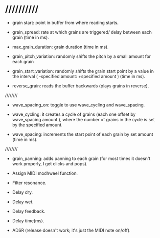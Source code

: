 # //////////

- grain start: point in buffer from where reading starts.

- grain_spread: rate at which grains are triggered/ delay between each grain (time in ms).

- max_grain_duration: grain duration (time in ms).

- grain_pitch_variation: randomly shifts the pitch by a small amount for each grain

- grain_start_variation: randomly shifts the grain start point by a value in the interval ( -specified amount: +specified amount ) (time in ms).

- reverse_grain: reads the buffer backwards (plays grains in reverse).

////////
- wave_spacing_on: toggle to use wave_cycling and wave_spacing.

- wave_cycling: it creates a cycle of grains (each one offset by  wave_spacing amount ), where the number of grains in the cycle is set by the specified amount. 
- wave_spacing: increments the start point of each grain by set amount (time in ms).

////////
- grain_panning: adds panning to each grain (for most times it doesn't work properly, I get clicks and pops).

- Assign MIDI modhweel function.
- Filter resonance.
- Delay dry.
- Delay wet.
- Delay feedback.
- Delay time(ms).

- ADSR (release doesn't work; it's just the MIDI note on/off).
